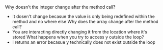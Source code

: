 Why doesn't the integer change after the method call?
* It dosen't change becasue the value is only being redefined within the method and no where else
Why does the array change after the method call?
* You are interacting directly changing it from the location where it's stored
What happens when you try to access y outside the loop?
* I returns an error becasue y technically does not exist outside the loop 
